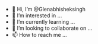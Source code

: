 - 👋 Hi, I’m @Glenabhisheksingh
- 👀 I’m interested in ...
- 🌱 I’m currently learning ...
- 💞️ I’m looking to collaborate on ...
- 📫 How to reach me ...

<!---
Glenabhisheksingh/Glenabhisheksingh is a ✨ special ✨ repository because its `README.md` (this file) appears on your GitHub profile.
You can click the Preview link to take a look at your changes.
--->

